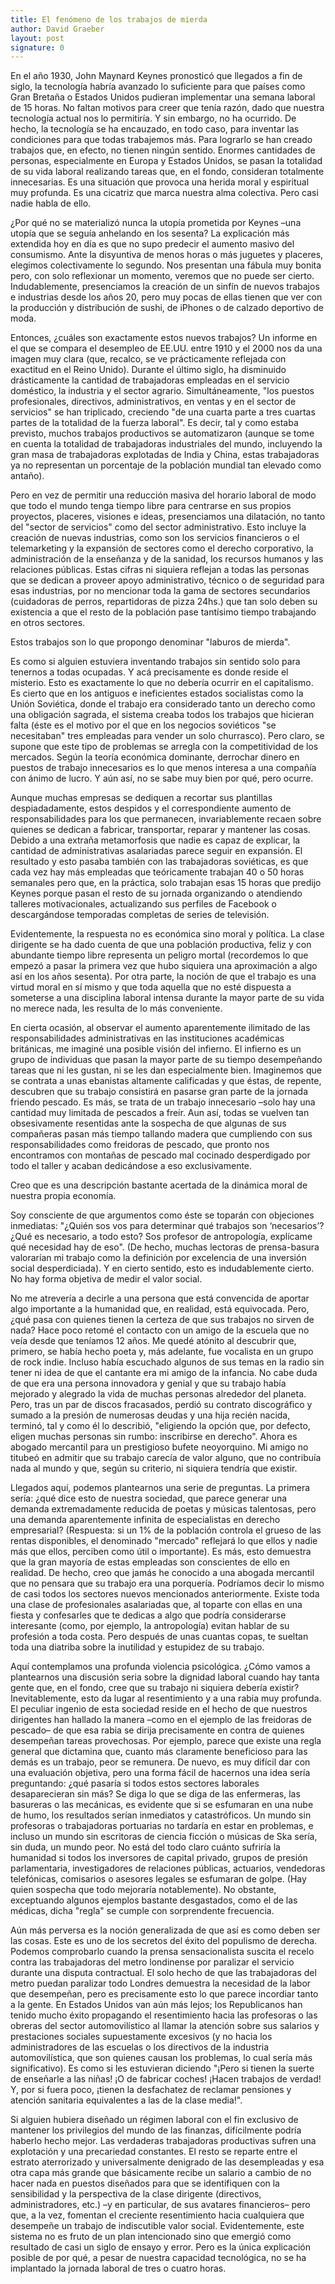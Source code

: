 ```yaml
---
title: El fenómeno de los trabajos de mierda
author: David Graeber
layout: post
signature: 0
---
```


En el año 1930, John Maynard Keynes pronosticó que llegados a fin de
siglo, la tecnología habría avanzado lo suficiente para que países como
Gran Bretaña o Estados Unidos pudieran implementar una semana laboral de
15 horas.  No faltan motivos para creer que tenía razón, dado que nuestra
tecnología actual nos lo permitiría.  Y sin embargo, no ha ocurrido.  De
hecho, la tecnología se ha encauzado, en todo caso, para inventar las
condiciones para que todas trabajemos más.  Para lograrlo se han creado
trabajos que, en efecto, no tienen ningún sentido.  Enormes cantidades de
personas, especialmente en Europa y Estados Unidos, se pasan la
totalidad de su vida laboral realizando tareas que, en el fondo,
consideran totalmente innecesarias.  Es una situación que provoca una
herida moral y espiritual muy profunda.  Es una cicatriz que marca
nuestra alma colectiva.  Pero casi nadie habla de ello.

¿Por qué no se materializó nunca la utopía prometida por Keynes –una
utopía que se seguía anhelando en los sesenta?  La explicación más
extendida hoy en día es que no supo predecir el aumento masivo del
consumismo.  Ante la disyuntiva de menos horas o más juguetes y placeres,
elegimos colectivamente lo segundo.  Nos presentan una fábula muy bonita
pero, con solo reflexionar un momento, veremos que no puede ser cierto.
Indudablemente, presenciamos la creación de un sinfín de nuevos trabajos
e industrias desde los años 20, pero muy pocas de ellas tienen que ver
con la producción y distribución de sushi, de iPhones o de calzado
deportivo de moda.

Entonces, ¿cuáles son exactamente estos nuevos trabajos?  Un informe en
el que se compara el desempleo de EE.UU. entre 1910 y el 2000 nos da una
imagen muy clara (que, recalco, se ve prácticamente reflejada con
exactitud en el Reino Unido).  Durante el último siglo, ha disminuido
drásticamente la cantidad de trabajadoras empleadas en el servicio
doméstico, la industria y el sector agrario.  Simultáneamente, "los
puestos profesionales, directivos, administrativos, en ventas y en el
sector de servicios" se han triplicado, creciendo "de una cuarta parte a
tres cuartas partes de la totalidad de la fuerza laboral".  Es decir, tal
y como estaba previsto, muchos trabajos productivos se automatizaron
(aunque se tome en cuenta la totalidad de trabajadoras industriales del
mundo, incluyendo la gran masa de trabajadoras explotadas de India y
China, estas trabajadoras ya no representan un porcentaje de la
población mundial tan elevado como antaño).

Pero en vez de permitir una reducción masiva del horario laboral de modo
que todo el mundo tenga tiempo libre para centrarse en sus propios
proyectos, placeres, visiones e ideas, presenciamos una dilatación, no
tanto del "sector de servicios" como del sector administrativo.  Esto
incluye la creación de nuevas industrias, como son los servicios
financieros o el telemarketing y la expansión de sectores como el
derecho corporativo, la administración de la enseñanza y de la sanidad,
los recursos humanos y las relaciones públicas.  Estas cifras ni siquiera
reflejan a todas las personas que se dedican a proveer apoyo
administrativo, técnico o de seguridad para esas industrias, por no
mencionar toda la gama de sectores secundarios (cuidadoras de perros,
repartidoras de pizza 24hs.) que tan solo deben su existencia a que el
resto de la población pase tantísimo tiempo trabajando en otros
sectores.

Estos trabajos son lo que propongo denominar "laburos de mierda".

Es como si alguien estuviera inventando trabajos sin sentido solo para
tenernos a todas ocupadas.  Y acá precisamente es donde reside el
misterio.  Esto es exactamente lo que no debería ocurrir en el
capitalismo.  Es cierto que en los antiguos e ineficientes estados
socialistas como la Unión Soviética, donde el trabajo era considerado
tanto un derecho como una obligación sagrada, el sistema creaba todos
los trabajos que hicieran falta (éste es el motivo por el que en los
negocios soviéticos "se necesitaban" tres empleadas para vender un solo
churrasco).  Pero claro, se supone que este tipo de problemas se arregla
con la competitividad de los mercados.  Según la teoría económica
dominante, derrochar dinero en puestos de trabajo innecesarios es lo que
menos interesa a una compañía con ánimo de lucro.  Y aún así, no se sabe
muy bien por qué, pero ocurre.

Aunque muchas empresas se dediquen a recortar sus plantillas
despiadadamente, estos despidos y el correspondiente aumento de
responsabilidades para los que permanecen, invariablemente recaen sobre
quienes se dedican a fabricar, transportar, reparar y mantener las
cosas.  Debido a una extraña metamorfosis que nadie es capaz de explicar,
la cantidad de administrativas asalariadas parece seguir en expansión.
El resultado y esto pasaba también con las trabajadoras soviéticas, es
que cada vez hay más empleadas que teóricamente trabajan 40 o 50 horas
semanales pero que, en la práctica, solo trabajan esas 15 horas que
predijo Keynes porque pasan el resto de su jornada organizando o
atendiendo talleres motivacionales, actualizando sus perfiles de
Facebook o descargándose temporadas completas de series de televisión.

Evidentemente, la respuesta no es económica sino moral y política.  La
clase dirigente se ha dado cuenta de que una población productiva, feliz
y con abundante tiempo libre representa un peligro mortal (recordemos lo
que empezó a pasar la primera vez que hubo siquiera una aproximación a
algo así en los años sesenta).  Por otra parte, la noción de que el
trabajo es una virtud moral en sí mismo y que toda aquella que no esté
dispuesta a someterse a una disciplina laboral intensa durante la mayor
parte de su vida no merece nada, les resulta de lo más conveniente.

En cierta ocasión, al observar el aumento aparentemente ilimitado de las
responsabilidades administrativas en las instituciones académicas
británicas, me imaginé una posible visión del infierno.  El infierno es
un grupo de individuas que pasan la mayor parte de su tiempo
desempeñando tareas que ni les gustan, ni se les dan especialmente bien.
Imaginemos que se contrata a unas ebanistas altamente calificadas y que
éstas, de repente, descubren que su trabajo consistirá en pasarse gran
parte de la jornada friendo pescado.  Es más, se trata de un trabajo
innecesario –solo hay una cantidad muy limitada de pescados a freír.  Aun
así, todas se vuelven tan obsesivamente resentidas ante la sospecha de
que algunas de sus compañeras pasan más tiempo tallando madera que
cumpliendo con sus responsabilidades como freidoras de pescado, que
pronto nos encontramos con montañas de pescado mal cocinado desperdigado
por todo el taller y acaban dedicándose a eso exclusivamente.

Creo que es una descripción bastante acertada de la dinámica moral de
nuestra propia economía.

Soy consciente de que argumentos como éste se toparán con objeciones
inmediatas: "¿Quién sos vos para determinar qué trabajos son
‘necesarios’?  ¿Qué es necesario, a todo esto?  Sos profesor de
antropología, explícame qué necesidad hay de eso".  (De hecho, muchas
lectoras de prensa-basura valorarían mi trabajo como la definición por
excelencia de una inversión social desperdiciada).  Y en cierto sentido,
esto es indudablemente cierto.  No hay forma objetiva de medir el valor
social.

No me atrevería a decirle a una persona que está convencida de aportar
algo importante a la humanidad que, en realidad, está equivocada.  Pero,
¿qué pasa con quienes tienen la certeza de que sus trabajos no sirven de
nada?  Hace poco retomé el contacto con un amigo de la escuela que no
veía desde que teníamos 12 años.  Me quedé atónito al descubrir que,
primero, se había hecho poeta y, más adelante, fue vocalista en un grupo
de rock indie.  Incluso había escuchado algunos de sus temas en la radio
sin tener ni idea de que el cantante era mi amigo de la infancia.  No
cabe duda de que era una persona innovadora y genial y que su trabajo
había mejorado y alegrado la vida de muchas personas alrededor del
planeta.  Pero, tras un par de discos fracasados, perdió su contrato
discográfico y sumado a la presión de numerosas deudas y una hija recién
nacida, terminó, tal y como él lo describió, "eligiendo la opción que,
por defecto, eligen muchas personas sin rumbo: inscribirse en derecho".
Ahora es abogado mercantil para un prestigioso bufete neoyorquino.  Mi
amigo no titubeó en admitir que su trabajo carecía de valor alguno, que
no contribuía nada al mundo y que, según su criterio, ni siquiera
tendría que existir.

Llegados aquí, podemos plantearnos una serie de preguntas.  La primera
sería: ¿qué dice esto de nuestra sociedad, que parece generar una
demanda extremadamente reducida de poetas y músicas talentosas, pero una
demanda aparentemente infinita de especialistas en derecho empresarial?
(Respuesta: si un 1% de la población controla el grueso de las rentas
disponibles, el denominado "mercado" reflejará lo que ellos y nadie más
que ellos, perciben como útil o importante).  Es más, esto demuestra que
la gran mayoría de estas empleadas son conscientes de ello en realidad.
De hecho, creo que jamás he conocido a una abogada mercantil que no
pensara que su trabajo era una porquería.  Podríamos decir lo mismo de
casi todos los sectores nuevos mencionados anteriormente.  Existe toda
una clase de profesionales asalariadas que, al toparte con ellas en una
fiesta y confesarles que te dedicas a algo que podría considerarse
interesante (como, por ejemplo, la antropología) evitan hablar de su
profesión a toda costa.  Pero después de unas cuantas copas, te sueltan
toda una diatriba sobre la inutilidad y estupidez de su trabajo.

Aquí contemplamos una profunda violencia psicológica.  ¿Cómo vamos a
plantearnos una discusión seria sobre la dignidad laboral cuando hay
tanta gente que, en el fondo, cree que su trabajo ni siquiera debería
existir?  Inevitablemente, esto da lugar al resentimiento y a una rabia
muy profunda.  El peculiar ingenio de esta sociedad reside en el hecho de
que nuestros dirigentes han hallado la manera –como en el ejemplo de las
freidoras de pescado– de que esa rabia se dirija precisamente en contra
de quienes desempeñan tareas provechosas.  Por ejemplo, parece que existe
una regla general que dictamina que, cuanto más claramente beneficioso
para las demás es un trabajo, peor se remunera.  De nuevo, es muy difícil
dar con una evaluación objetiva, pero una forma fácil de hacernos una
idea sería preguntando: ¿qué pasaría si todos estos sectores laborales
desaparecieran sin más?  Se diga lo que se diga de las enfermeras, las
basureras o las mecánicas, es evidente que si se esfumaran en una nube
de humo, los resultados serían inmediatos y catastróficos.  Un mundo sin
profesoras o trabajadoras portuarias no tardaría en estar en problemas,
e incluso un mundo sin escritoras de ciencia ficción o músicas de Ska
sería, sin duda, un mundo peor.  No está del todo claro cuánto sufriría
la humanidad si todos los inversores de capital privado, grupos de
presión parlamentaria, investigadores de relaciones públicas, actuarios,
vendedoras telefónicas, comisarios o asesores legales se esfumaran de
golpe.  (Hay quien sospecha que todo mejoraría notablemente).  No
obstante, exceptuando algunos ejemplos bastante desgastados, como el de
las médicas, dicha "regla" se cumple con sorprendente frecuencia.

Aún más perversa es la noción generalizada de que así es como deben ser
las cosas.  Este es uno de los secretos del éxito del populismo de
derecha.  Podemos comprobarlo cuando la prensa sensacionalista suscita el
recelo contra las trabajadoras del metro londinense por paralizar el
servicio durante una disputa contractual.  El solo hecho de que las
trabajadoras del metro puedan paralizar todo Londres demuestra la
necesidad de la labor que desempeñan, pero es precisamente esto lo que
parece incordiar tanto a la gente.  En Estados Unidos van aún más lejos;
los Republicanos han tenido mucho éxito propagando el resentimiento
hacia las profesoras o las obreras del sector automovilístico al llamar
la atención sobre sus salarios y prestaciones sociales supuestamente
excesivos (y no hacia los administradores de las escuelas o los
directivos de la industria automovilística, que son quienes causan los
problemas, lo cual sería más significativo).  Es como si les estuvieran
diciendo "¡Pero si tienen la suerte de enseñarle a las niñas!  ¡O de
fabricar coches!  ¡Hacen trabajos de verdad!  Y, por si fuera poco,
¡tienen la desfachatez de reclamar pensiones y atención sanitaria
equivalentes a las de la clase media!".

Si alguien hubiera diseñado un régimen laboral con el fin exclusivo de
mantener los privilegios del mundo de las finanzas, difícilmente podría
haberlo hecho mejor.  Las verdaderas trabajadoras productivas sufren una
explotación y una precariedad constantes.  El resto se reparte entre el
estrato aterrorizado y universalmente denigrado de las desempleadas y
esa otra capa más grande que básicamente recibe un salario a cambio de
no hacer nada en puestos diseñados para que se identifiquen con la
sensibilidad y la perspectiva de la clase dirigente (directivos,
administradores, etc.) –y en particular, de sus avatares financieros–
pero que, a la vez, fomentan el creciente resentimiento hacia cualquiera
que desempeñe un trabajo de indiscutible valor social.  Evidentemente,
este sistema no es fruto de un plan intencionado sino que emergió como
resultado de casi un siglo de ensayo y error.  Pero es la única
explicación posible de por qué, a pesar de nuestra capacidad
tecnológica, no se ha implantado la jornada laboral de tres o cuatro
horas.
